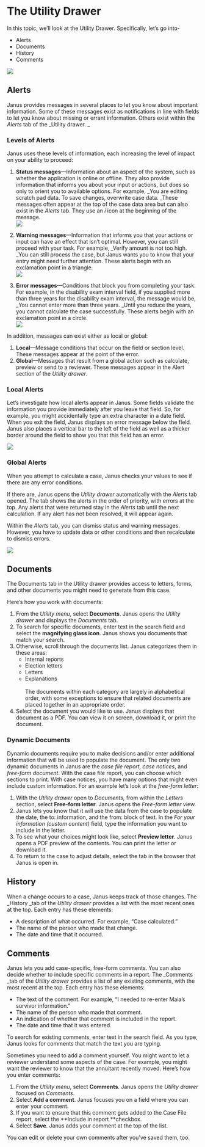 # The Utility Drawer

In this topic, we’ll look at the Utility Drawer. Specifically, let’s go into-

* Alerts
* Documents
* History
* Comments

![](https://janustraining.blob.core.windows.net/images/lesson9-utilitydrawer.png)

## Alerts

Janus provides messages in several places to let you know about important information. Some of these messages exist as notifications in line with fields to let you know about missing or errant information. Others exist within the _Alerts_ tab of the _Utility drawer. _

### Levels of Alerts

Janus uses these levels of information, each increasing the level of impact on your ability to proceed:

1. **Status messages**—Information about an aspect of the system, such as whether the application is online or offline. They also provide information that informs you about your input or actions, but does so only to orient you to available options. For example, _You are editing scratch pad data. To save changes, overwrite case data. _These messages often appear at the top of the case data area but can also exist in the _Alerts_ tab. They use an _i_ icon at the beginning of the message.\
![](https://janustraining.blob.core.windows.net/images/lesson9-statusicon.png)

2. **Warning messages**—Information that informs you that your actions or input can have an effect that isn’t optimal. However, you can still proceed with your task. For example, _Verify amount is not too high. _You can still process the case, but Janus wants you to know that your entry might need further attention. These alerts begin with an exclamation point in a triangle.\
![](https://janustraining.blob.core.windows.net/images/lesson9-warningicon.png)

3. **Error messages**—Conditions that block you from completing your task. For example, in the disability exam interval field, if you supplied more than three years for the disability exam interval, the message would be, _You cannot enter more than three years. _Until you reduce the years, you cannot calculate the case successfully. These alerts begin with an exclamation point in a circle.\
![](https://janustraining.blob.core.windows.net/images/lesson9-erroricon.png)

In addition, messages can exist either as local or global:

1. **Local**—Message conditions that occur on the field or section level. These messages appear at the point of the error.
2. **Global**—Messages that result from a global action such as calculate, preview or send to a reviewer. These messages appear in the Alert section of the _Utility drawer_.

### Local Alerts

Let’s investigate how local alerts appear in Janus. Some fields validate the information you provide immediately after you leave that field. So, for example,  you might accidentally type an extra character in a date field. When you exit the field, Janus displays an error message below the field. Janus also places a vertical bar to the left of the field as well as a thicker border around the field to show you that this field has an error. 

![](https://janustraining.blob.core.windows.net/images/lesson9-localalert.png)

### Global Alerts

When you attempt to calculate a case, Janus checks your values to see if there are any error conditions. 

If there are, Janus opens the _Utility drawer_ automatically with the _Alerts_ tab opened. The tab shows the alerts in the order of priority, with errors at the top. Any alerts that were returned stay in the _Alerts_ tab until the next calculation. If any alert has not been resolved, it will appear again.

Within the _Alerts_ tab, you can dismiss status and warning messages. However, you have to update data or other conditions and then recalculate to dismiss errors.

![](https://janustraining.blob.core.windows.net/images/lesson9-globalalert.png)

## Documents

The Documents tab in the Utility drawer provides access to letters, forms, and other documents you might need to generate from this case.

Here’s how you work with documents:

1. From the _Utility menu_, select **Documents**. Janus opens the _Utility drawer_ and displays the _Documents_ tab.
2. To search for specific documents, enter text in the search field and select the **magnifying glass icon**. Janus shows you documents that match your search.
3. Otherwise, scroll through the documents list. Janus categorizes them in these areas:
    * Internal reports
    * Election letters
    * Letters
    * Explanations \
 \
The documents within each category are largely in alphabetical order, with some exceptions to ensure that related documents are placed together in an appropriate order.
4. Select the document you would like to use. Janus displays that document as a PDF. You can view it on screen, download it, or print the document.

### Dynamic Documents

Dynamic documents require you to make decisions and/or enter additional information that will be used to populate the document. The only two dynamic documents in Janus are the _case file report,  case notices_, and _free-form document_.  With the case file report, you can choose which sections to print. With case notices, you have many options that might even include custom information. For an example let’s look at the _free-form letter_:

1. With the _Utility drawer_ open to _Documents,_ from within the _Letters_ section, select **Free-form letter**. Janus opens the _Free-form letter_ view.
2. Janus lets you know that it will use the data from the case to populate the date, the to: information, and the from: block of text. In the _For your information (custom content)_ field, type the information you want to include in the letter.
3. To see what your choices might look like, select **Preview letter**. Janus opens a PDF preview of the contents. You can  print the letter or download it.
4. To return to the case to adjust details, select the tab in the browser that Janus is open in.

## History

When a change occurs to a case, Janus keeps track of those changes. The _History _tab of the _Utility drawer_ provides a list with the most recent ones at the top. Each entry has these elements:

* A description of what occurred. For example, “Case calculated.”
* The name of the person who made that change.
* The date and time that it occurred.

## Comments

Janus lets you add case-specific, free-form comments. You can also decide whether to include specific comments in a report. The _Comments _tab of the _Utility drawer_ provides a list of any existing comments, with the most recent at the top. Each entry has these elements:

* The text of the comment. For example, “I needed to re-enter Maia’s survivor information.”
* The name of the person who made that comment.
* An indication of whether that comment is included in the report.
* The date and time that it was entered.

To search for existing comments, enter text in the search field. As you type, Janus looks for comments that match the text you are typing.

Sometimes you need to add a comment yourself. You might want to let a reviewer understand some aspects of the case. For example, you might want the reviewer to know that the annuitant recently moved. Here’s how you enter comments:

1. From the _Utility menu_, select **Comments**. Janus opens the _Utility drawer_ focused on _Comments_.
2.  Select **Add a comment**. Janus focuses you on a field where you can enter your comment.
3. If you want to ensure that this comment gets added to the Case File report, select the **Include in report **checkbox. 
4. Select **Save**. Janus adds your comment at the top of the list. 

You can edit or delete your own comments after you’ve saved them, too.
